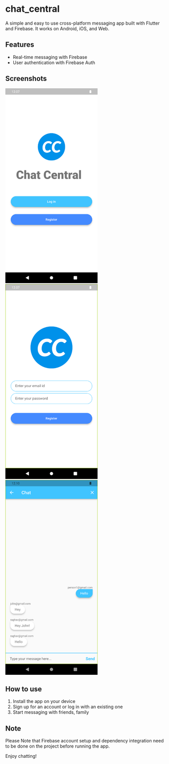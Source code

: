 # chat_central

A simple and easy to use cross-platform messaging app built with Flutter and Firebase. It works on Android, iOS, and Web.

## Features
- Real-time messaging with Firebase
- User authentication with Firebase Auth

## Screenshots

<img src="assets/screenshots/homescreen.png" width="288" height="608">
<img src="assets/screenshots/registerScreen.png" width="288" height="608">
<img src="assets/screenshots/chatScreen.png" width="288" height="608">

## How to use
1. Install the app on your device
2. Sign up for an account or log in with an existing one
3. Start messaging with friends, family

## Note
Please Note that Firebase account setup and dependency integration need to be done on the project before running the app. 

Enjoy chatting!
